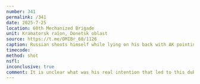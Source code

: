 ```yaml
---
number: 341
permalink: /341
date: 2025-7-25
location: 60th Mechanized Brigade
unit: Kramatorsk raion, Donetsk oblast
source: https://t.me/OMIBr_60/1126
caption: Russian shoots himself while lying on his back with AK pointing near his face as camera zooms in. The shot doesn't kill him, and the amount of damage isn't clear as he covers his face with hands and keeps moving
timecode: 
method: shot
nsfl: 
inconclusive: true
comment: It is unclear what was his real intention that led to this dubious outcome. 
---
```

<script async src="https://telegram.org/js/telegram-widget.js?22" data-telegram-post="ruslan_kahanets/10683" data-width="100%" data-userpic="false"></script>